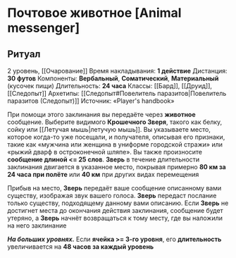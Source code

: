 # Почтовое животное [Animal messenger]
## Ритуал
2 уровень, [[Очарование]]
Время накладывания: **1 действие**
Дистанция: **30 футов**
Компоненты: **Вербальный**, **Соматический**, **Материальный** (кусочек пищи)
Длительность: **24 часа**
Классы: [[Бард]], [[Друид]], [[Следопыт]]
Архетипы: [[Следопыт#Повелитель паразитов|Повелитель паразитов (Следопыт)]]
Источник: «Player's handbook»

При помощи этого заклинания вы передаёте через **животное** сообщение. Выберите видимого **Крошечного Зверя**, такого как белку, сойку или [[Летучая мышь|летучую мышь]]. Вы указываете место, которое когда-то уже посещали, и получателя, описывая его признаки, такие как «мужчина или женщина в униформе городской стражи» или «рыжий дварф в остроконечной шляпе». Вы также произносите **сообщение длиной <= 25 слов**. **Зверь** в течение длительности заклинания двигается в указанное место, покрывая примерно **80 км за 24 часа при полёте** или **40 км** при других видах перемещения

Прибыв на место, **Зверь** передаёт ваше сообщение описанному вами существу, изображая звук вашего голоса. **Зверь** передаст послание только существу, подходящему данному вами описанию. Если **Зверь** не достигнет места до окончания действия заклинания, сообщение будет утеряно, а **Зверь** начнёт возвращаться к тому месту, где вы наложили на него заклинание

**_На больших уровнях._** Если **ячейка >= 3-го уровня**, его **длительность** увеличивается на **48 часов за каждый уровень**